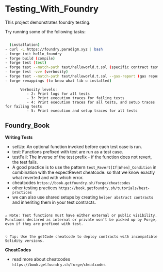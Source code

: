 # Testing_With_Foundry

This project demonstrates foundry testing.

Try running some of the following tasks:

```bash

  (installation)
- curl -L https://foundry.paradigm.xyz | bash
- forge init hello_foundry
- forge build (compile)
- forge test (test)
- forge test --match-path test/helloworld.t.sol (specific contract test)
- forge test -vvv (verbosity)
- forge test --match-path test/helloworld.t.sol --gas-report (gas report)
- forge remappings (to know what lib u installed)

```

```
       Verbosity levels:
          - 2: Print logs for all tests
          - 3: Print execution traces for failing tests
          - 4: Print execution traces for all tests, and setup traces for failing tests
          - 5: Print execution and setup traces for all tests
```

## Foundry_Book

**Writing Tests**

- setUp: An optional function invoked before each test case is run.
- test: Functions prefixed with test are run as a test case.
- testFail: The inverse of the test prefix - if the function does not revert, the test fails.
- A good practice is to use the pattern `test_Revert[If|When]_Condition` in combination with the expectRevert cheatcode. so that we know exactly what reverted and with which error.
- cheatcodes `https://book.getfoundry.sh/forge/cheatcodes`
- other testing practices `https://book.getfoundry.sh/tutorials/best-practices`
- we can also use shared setups by creating `helper abstract contracts` and inheriting them in your test contracts.

```

⚠️ Note: Test functions must have either external or public visibility. Functions declared as internal or private won't be picked up by Forge, even if they are prefixed with test.

```

```

💡 Tip: Use the getCode cheatcode to deploy contracts with incompatible Solidity versions.

```

**CheatCodes**

- read more about cheatcodes
  `https://book.getfoundry.sh/forge/cheatcodes`

```

```
